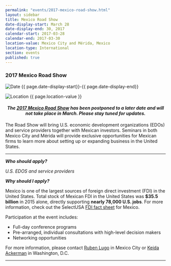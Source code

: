 ```yaml
---
permalink: "events/2017-mexico-road-show.html"
layout: sidebar
title: Mexico Road Show
date-display-start: March 28
date-display-end: 30, 2017
calendar-start: 2017-03-28
calendar-end: 2017-03-30
location-value: Mexico City and Mérida, Mexico
location-type: International
section: events
published: true
---
```


### 2017 Mexico Road Show

![Date](https://google.github.io/material-design-icons/action/svg/design/ic_event_24px.svg "Date") {{ page.date-display-start}}-{{ page.date-display-end}}

![Location](http://google.github.io/material-design-icons/social/svg/design/ic_location_city_24px.svg "Location") {{ page.location-value }}

#### <center> _The [2017 Mexico Road Show](https://www.selectusa.gov/conference-calls/2017-Mexico-Road-Show) has been postponed to a later date and will not take place in March. Please stay tuned for updates._ </center>

The Road Show will bring U.S. economic development organizations (EDOs) and service providers together with Mexican investors. Seminars in both Mexico City and Mérida will provide exclusive opportunities for Mexican firms to learn more about setting up or expanding business in the United States.

---

_**Who should apply?**_

_U.S. EDOS and service providers_


_**Why should I apply?**_

Mexico is one of the largest sources of foreign direct investment (FDI) in the United States. Total stock of Mexican FDI in the United States was **$35.5 billion** in 2015 alone, directly supporting **nearly 78,000 U.S. jobs**. For more information, check out the SelectUSA [FDI fact sheet](https://www.selectusa.gov/country-fact-sheet/Mexico) for Mexico.

Participation at the event includes:

* Full-day conference programs
* Pre-arranged, individual consultations with high-level decision makers
* Networking opportunities


For more information, please contact [Ruben Lugo](mailto:ruben.lugo@trade.gov) in Mexico City or [Keida Ackerman](mailto:keida.ackerman@trade.gov) in Washington, D.C.

---
